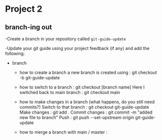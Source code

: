 # Project 2

## branch-ing out

-Create a branch in your repository called `git-guide-update`

-Update your git guide using your project feedback (if any) and add the following:

- branch
  - how to create a branch
    a new branch is created using :  git checkout -b git-guide-update
  - how to switch to a branch :        git checkout [branch name]
    Here I switched back to main branch : git checkout main

  - how to make changes in a branch (what happens, do you still need commits?)
    Switch to that branch :     git checkout git-guide-update
    Make changes :              git add .
    Commit changes :            git commit -m "added new file to branch"
    Push :                      git push  --set-upstream origin git-guide-update

  - how to merge a branch with main / master :
